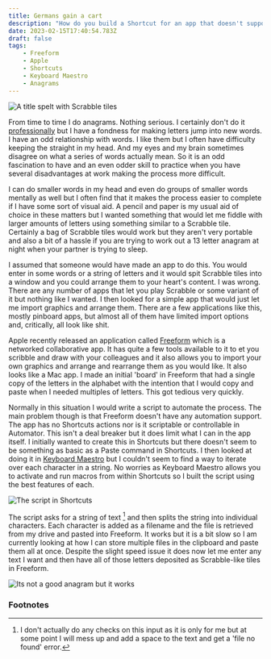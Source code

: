 ```yaml
---
title: Germans gain a cart
description: "How do you build a Shortcut for an app that doesn't support them?"
date: 2023-02-15T17:40:54.783Z
draft: false
tags: 
    - Freeform
    - Apple
    - Shortcuts
    - Keyboard Maestro
    - Anagrams
---
```


![A title spelt with Scrabble tiles](/images/creating_anagrams_title.jpeg)

From time to time I do anagrams. Nothing serious. I certainly don't do it [professionally](https://en.wikipedia.org/wiki/Thomas_Billon) but I have a fondness for making letters jump into new words. I have an odd relationship with words. I like them but I often have difficulty keeping the straight in my head. And my eyes and my brain sometimes disagree on what a series of words actually mean. So it is an odd fascination to have and an even odder skill to practice when you have several disadvantages at work making the process more difficult.

I can do smaller words in my head and even do groups of smaller words mentally as well but I often find that it makes the process easier to complete if I have some sort of visual aid. A pencil and paper is my usual aid of choice in these matters but I wanted something that would let me fiddle with larger amounts of letters using something similar to a Scrabble tile. Certainly a bag of Scrabble tiles would work but they aren't very portable and also a bit of a hassle if you are trying to work out a 13 letter anagram at night when your partner is trying to sleep.

I assumed that someone would have made an app to do this. You would enter in some words or a string of letters and it would spit Scrabble tiles into a window and you could arrange them to your heart's content. I was wrong. There are any number of apps that let you play Scrabble or some variant of it but nothing like I wanted. I then looked for a simple app that would just let me import graphics and arrange them. There are a few applications like this, mostly pinboard apps, but almost all of them have limited import options and, critically, all look like shit. 

Apple recently released an application called [Freeform](https://www.apple.com/newsroom/2022/12/apple-launches-freeform-a-powerful-new-app-designed-for-creative-collaboration/) which is a networked collaborative app. It has quite a few tools available to it to et you scribble and draw with your colleagues and it also allows you to import your own graphics and arrange and rearrange them as you would like. It also looks like a Mac app. I made an initial 'board' in Freeform that had a single copy of the letters in the alphabet with the intention that I would copy and paste when I needed multiples of letters. This got tedious very quickly. 

Normally in this situation I would write a script to automate the process. The main problem though is that Freeform doesn't have any automation support. The app has no Shortcuts actions nor is it scriptable or controllable in Automator. This isn't a deal breaker but it does limit what I can in the app itself. I initially wanted to create this in Shortcuts but there doesn't seem to be something as basic as a Paste command in Shortcuts. I then looked at doing it in [Keyboard Maestro](https://www.keyboardmaestro.com/main/) but I couldn't seem to find a way to iterate over each character in a string. No worries as Keyboard Maestro allows you to activate and run macros from within Shortcuts so I built the script using the best features of each. 

![The script in Shortcuts](/images/anagramscript.jpeg)

The script asks for a string of text [^1] and then splits the string into individual characters. Each character is added as a filename and the file is retrieved from my drive and pasted into Freeform. It works but it is a bit slow so I am currently looking at how I can store multiple files in the clipboard and paste them all at once. Despite the slight speed issue it does now let me enter any text I want and then have all of those letters deposited as Scrabble-like tiles in Freeform.

![Its not a good anagram but it works](/images/germans_gain_a_cart.jpeg)

### Footnotes
[^1]: I don't actually do any checks on this input as it is only for me but at some point I will mess up and add a space to the text and get a 'file no found' error. 


